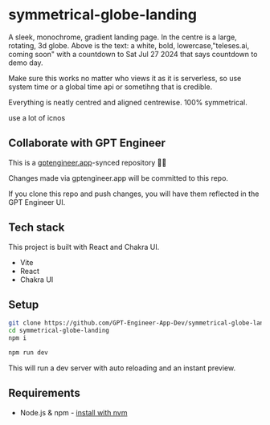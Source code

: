 # symmetrical-globe-landing

A sleek, monochrome, gradient landing page. In the centre is a large, rotating, 3d globe. Above is the text: a white, bold, lowercase,"teleses.ai, coming soon" with a countdown to Sat Jul 27 2024 that says countdown to demo day. 

Make sure this works no matter who views it as it is serverless, so use system time or a global time api or sometihng that is credible.

Everything is neatly centred and aligned centrewise. 100% symmetrical.

use a lot of icnos

## Collaborate with GPT Engineer

This is a [gptengineer.app](https://gptengineer.app)-synced repository 🌟🤖

Changes made via gptengineer.app will be committed to this repo.

If you clone this repo and push changes, you will have them reflected in the GPT Engineer UI.

## Tech stack

This project is built with React and Chakra UI.

- Vite
- React
- Chakra UI

## Setup

```sh
git clone https://github.com/GPT-Engineer-App-Dev/symmetrical-globe-landing.git
cd symmetrical-globe-landing
npm i
```

```sh
npm run dev
```

This will run a dev server with auto reloading and an instant preview.

## Requirements

- Node.js & npm - [install with nvm](https://github.com/nvm-sh/nvm#installing-and-updating)
